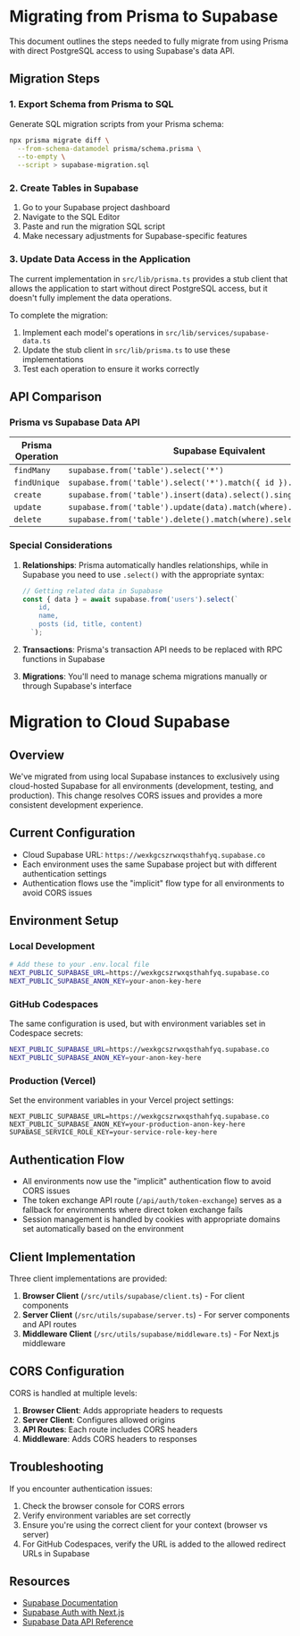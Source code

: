 # Migrating from Prisma to Supabase

This document outlines the steps needed to fully migrate from using Prisma with direct PostgreSQL access to using Supabase's data API.

## Migration Steps

### 1. Export Schema from Prisma to SQL

Generate SQL migration scripts from your Prisma schema:

```bash
npx prisma migrate diff \
  --from-schema-datamodel prisma/schema.prisma \
  --to-empty \
  --script > supabase-migration.sql
```

### 2. Create Tables in Supabase

1. Go to your Supabase project dashboard
2. Navigate to the SQL Editor
3. Paste and run the migration SQL script
4. Make necessary adjustments for Supabase-specific features

### 3. Update Data Access in the Application

The current implementation in `src/lib/prisma.ts` provides a stub client that allows the application to start without direct PostgreSQL access, but it doesn't fully implement the data operations.

To complete the migration:

1. Implement each model's operations in `src/lib/services/supabase-data.ts`
2. Update the stub client in `src/lib/prisma.ts` to use these implementations
3. Test each operation to ensure it works correctly

## API Comparison

### Prisma vs Supabase Data API

| Prisma Operation | Supabase Equivalent                                                  |
| ---------------- | -------------------------------------------------------------------- |
| `findMany`       | `supabase.from('table').select('*')`                                 |
| `findUnique`     | `supabase.from('table').select('*').match({ id }).single()`          |
| `create`         | `supabase.from('table').insert(data).select().single()`              |
| `update`         | `supabase.from('table').update(data).match(where).select().single()` |
| `delete`         | `supabase.from('table').delete().match(where).select().single()`     |

### Special Considerations

1. **Relationships**: Prisma automatically handles relationships, while in Supabase you need to use `.select()` with the appropriate syntax:

   ```js
   // Getting related data in Supabase
   const { data } = await supabase.from('users').select(`
       id, 
       name,
       posts (id, title, content)
     `);
   ```

2. **Transactions**: Prisma's transaction API needs to be replaced with RPC functions in Supabase

3. **Migrations**: You'll need to manage schema migrations manually or through Supabase's interface

# Migration to Cloud Supabase

## Overview

We've migrated from using local Supabase instances to exclusively using cloud-hosted Supabase for all environments (development, testing, and production). This change resolves CORS issues and provides a more consistent development experience.

## Current Configuration

- Cloud Supabase URL: `https://wexkgcszrwxqsthahfyq.supabase.co`
- Each environment uses the same Supabase project but with different authentication settings
- Authentication flows use the "implicit" flow type for all environments to avoid CORS issues

## Environment Setup

### Local Development

```bash
# Add these to your .env.local file
NEXT_PUBLIC_SUPABASE_URL=https://wexkgcszrwxqsthahfyq.supabase.co
NEXT_PUBLIC_SUPABASE_ANON_KEY=your-anon-key-here
```

### GitHub Codespaces

The same configuration is used, but with environment variables set in Codespace secrets:

```bash
NEXT_PUBLIC_SUPABASE_URL=https://wexkgcszrwxqsthahfyq.supabase.co
NEXT_PUBLIC_SUPABASE_ANON_KEY=your-anon-key-here
```

### Production (Vercel)

Set the environment variables in your Vercel project settings:

```
NEXT_PUBLIC_SUPABASE_URL=https://wexkgcszrwxqsthahfyq.supabase.co
NEXT_PUBLIC_SUPABASE_ANON_KEY=your-production-anon-key-here
SUPABASE_SERVICE_ROLE_KEY=your-service-role-key-here
```

## Authentication Flow

- All environments now use the "implicit" authentication flow to avoid CORS issues
- The token exchange API route (`/api/auth/token-exchange`) serves as a fallback for environments where direct token exchange fails
- Session management is handled by cookies with appropriate domains set automatically based on the environment

## Client Implementation

Three client implementations are provided:

1. **Browser Client** (`/src/utils/supabase/client.ts`) - For client components
2. **Server Client** (`/src/utils/supabase/server.ts`) - For server components and API routes
3. **Middleware Client** (`/src/utils/supabase/middleware.ts`) - For Next.js middleware

## CORS Configuration

CORS is handled at multiple levels:

1. **Browser Client**: Adds appropriate headers to requests
2. **Server Client**: Configures allowed origins
3. **API Routes**: Each route includes CORS headers
4. **Middleware**: Adds CORS headers to responses

## Troubleshooting

If you encounter authentication issues:

1. Check the browser console for CORS errors
2. Verify environment variables are set correctly
3. Ensure you're using the correct client for your context (browser vs server)
4. For GitHub Codespaces, verify the URL is added to the allowed redirect URLs in Supabase

## Resources

- [Supabase Documentation](https://supabase.com/docs)
- [Supabase Auth with Next.js](https://supabase.com/docs/guides/auth/auth-helpers/nextjs)
- [Supabase Data API Reference](https://supabase.com/docs/reference/javascript/select)